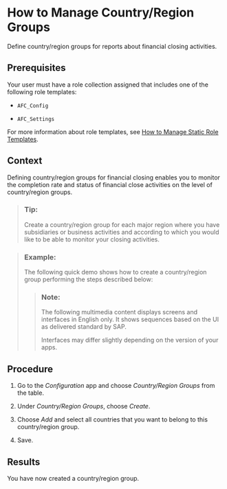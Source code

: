 <!-- loio9236c05663354e0d850a86711b57958f -->

# How to Manage Country/Region Groups

Define country/region groups for reports about financial closing activities.



<a name="loio9236c05663354e0d850a86711b57958f__prereq_fqf_dzb_ckb"/>

## Prerequisites

Your user must have a role collection assigned that includes one of the following role templates:

-   `AFC_Config`

-   `AFC_Settings`


For more information about role templates, see [How to Manage Static Role Templates](../User-Management/how-to-manage-static-role-templates-0cca34d.md).



## Context

Defining country/region groups for financial closing enables you to monitor the completion rate and status of financial close activities on the level of country/region groups.

> ### Tip:  
> Create a country/region group for each major region where you have subsidiaries or business activities and according to which you would like to be able to monitor your closing activities.

> ### Example:  
> The following quick demo shows how to create a country/region group performing the steps described below:
> 
> > ### Note:  
> > The following multimedia content displays screens and interfaces in English only. It shows sequences based on the UI as delivered standard by SAP.
> > 
> > Interfaces may differ slightly depending on the version of your apps.



## Procedure

1.  Go to the *Configuration* app and choose *Country/Region Groups* from the table.

2.  Under *Country/Region Groups*, choose *Create*.

3.  Choose *Add* and select all countries that you want to belong to this country/region group.

4.  Save.




<a name="loio9236c05663354e0d850a86711b57958f__result_nwq_f4s_qtb"/>

## Results

You have now created a country/region group.

